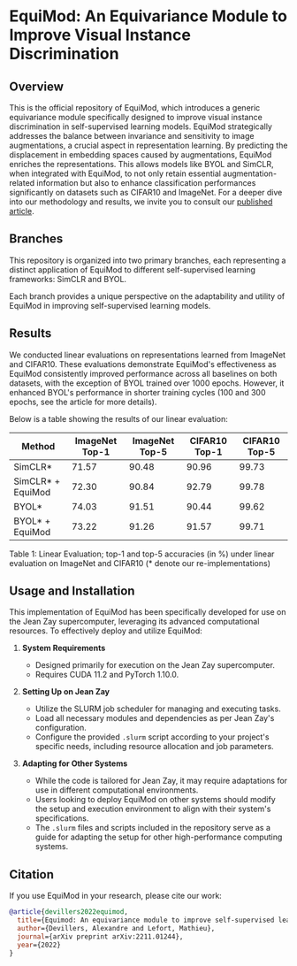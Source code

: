 # EquiMod: An Equivariance Module to Improve Visual Instance Discrimination

## Overview
This is the official repository of EquiMod, which introduces a generic equivariance module specifically designed to improve visual instance discrimination in self-supervised learning models. EquiMod strategically addresses the balance between invariance and sensitivity to image augmentations, a crucial aspect in representation learning. By predicting the displacement in embedding spaces caused by augmentations, EquiMod enriches the representations. This allows models like BYOL and SimCLR, when integrated with EquiMod, to not only retain essential augmentation-related information but also to enhance classification performances significantly on datasets such as CIFAR10 and ImageNet. For a deeper dive into our methodology and results, we invite you to consult our [published article](https://arxiv.org/abs/2211.01244).

## Branches
This repository is organized into two primary branches, each representing a distinct application of EquiMod to different self-supervised learning frameworks: SimCLR and BYOL.

Each branch provides a unique perspective on the adaptability and utility of EquiMod in improving self-supervised learning models.

## Results
We conducted linear evaluations on representations learned from ImageNet and CIFAR10. These evaluations demonstrate EquiMod's effectiveness as EquiMod consistently improved performance across all baselines on both datasets, with the exception of BYOL trained over 1000 epochs. However, it enhanced BYOL's performance in shorter training cycles (100 and 300 epochs, see the article for more details).

Below is a table showing the results of our linear evaluation:

| Method                    | ImageNet Top-1 | ImageNet Top-5 | CIFAR10 Top-1 | CIFAR10 Top-5 |
|---------------------------|----------------|----------------|---------------|---------------|
| SimCLR*                   | 71.57          | 90.48          | 90.96         | 99.73         |
| SimCLR* + EquiMod         | 72.30          | 90.84          | 92.79         | 99.78         |
| BYOL*                     | 74.03          | 91.51          | 90.44         | 99.62         |
| BYOL* + EquiMod           | 73.22          | 91.26          | 91.57         | 99.71         |

Table 1: Linear Evaluation; top-1 and top-5 accuracies (in %) under linear evaluation on ImageNet and CIFAR10 (* denote our re-implementations)

## Usage and Installation
This implementation of EquiMod has been specifically developed for use on the Jean Zay supercomputer, leveraging its advanced computational resources. To effectively deploy and utilize EquiMod:

1. **System Requirements**
   - Designed primarily for execution on the Jean Zay supercomputer.
   - Requires CUDA 11.2 and PyTorch 1.10.0.

2. **Setting Up on Jean Zay**
   - Utilize the SLURM job scheduler for managing and executing tasks.
   - Load all necessary modules and dependencies as per Jean Zay's configuration.
   - Configure the provided `.slurm` script according to your project's specific needs, including resource allocation and job parameters.

3. **Adapting for Other Systems**
   - While the code is tailored for Jean Zay, it may require adaptations for use in different computational environments.
   - Users looking to deploy EquiMod on other systems should modify the setup and execution environment to align with their system's specifications.
   - The `.slurm` files and scripts included in the repository serve as a guide for adapting the setup for other high-performance computing systems.

## Citation
If you use EquiMod in your research, please cite our work:
```bibtex
@article{devillers2022equimod,
  title={Equimod: An equivariance module to improve self-supervised learning},
  author={Devillers, Alexandre and Lefort, Mathieu},
  journal={arXiv preprint arXiv:2211.01244},
  year={2022}
}
```
